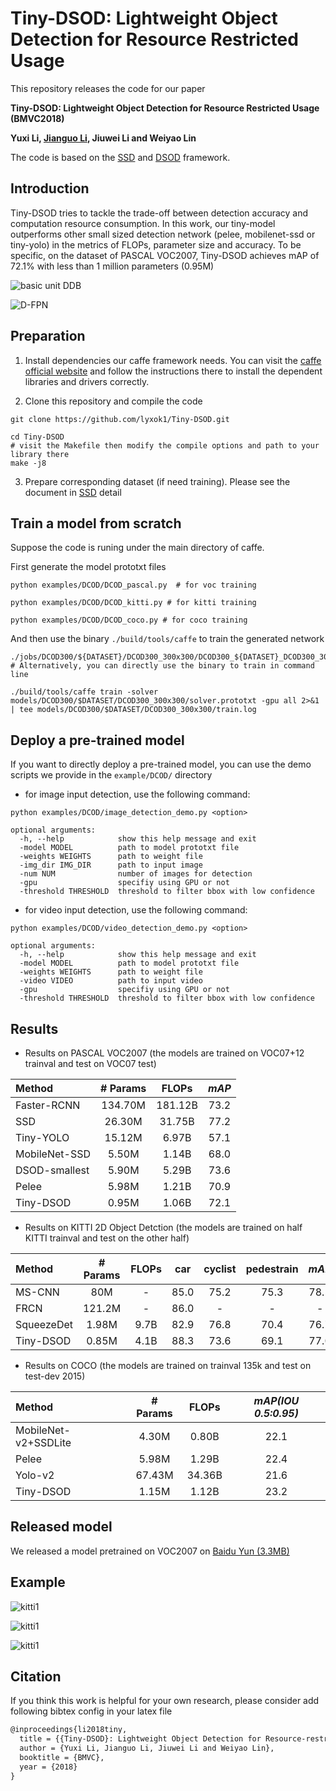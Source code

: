 # Tiny-DSOD: Lightweight Object Detection for Resource Restricted Usage

This repository releases the code for our paper

**Tiny-DSOD: Lightweight Object Detection for Resource Restricted Usage (BMVC2018)**

**Yuxi Li, [Jianguo Li](https://sites.google.com/site/leeplus/), Jiuwei Li and Weiyao Lin**

The code is based on the [SSD](https://github.com/weiliu89/caffe/tree/ssd) and [DSOD](https://github.com/szq0214/DSOD) framework.

## Introduction

Tiny-DSOD tries to tackle the trade-off between detection accuracy and computation resource consumption. In this work, our tiny-model outperforms other small sized detection network (pelee, mobilenet-ssd or tiny-yolo) in the metrics of FLOPs, parameter size and accuracy. To be specific, on the dataset of PASCAL VOC2007, Tiny-DSOD achieves mAP of 72.1% with less than 1 million parameters (0.95M)

![basic unit DDB](https://github.com/lyxok1/Tiny-DSOD/raw/master/image/DDB.png)

![D-FPN](https://github.com/lyxok1/Tiny-DSOD/raw/master/image/front.png)

## Preparation

1. Install dependencies our caffe framework needs. You can visit the [caffe official website](http://caffe.berkeleyvision.org/installation.html) and follow the instructions there to install the dependent libraries and drivers correctly.

2. Clone this repository and compile the code
```Shell
git clone https://github.com/lyxok1/Tiny-DSOD.git

cd Tiny-DSOD
# visit the Makefile then modify the compile options and path to your library there
make -j8
```

3. Prepare corresponding dataset (if need training). Please see the document in [SSD](https://github.com/weiliu89/caffe/tree/ssd) detail 

## Train a model from scratch

Suppose the code is runing under the main directory of caffe.

First generate the model prototxt files
```Shell
python examples/DCOD/DCOD_pascal.py  # for voc training

python examples/DCOD/DCOD_kitti.py # for kitti training

python examples/DCOD/DCOD_coco.py # for coco training
```

And then use the binary `./build/tools/caffe` to train the generated network
```Shell
./jobs/DCOD300/${DATASET}/DCOD300_300x300/DCOD300_${DATASET}_DCOD300_300x300.sh
# Alternatively, you can directly use the binary to train in command line

./build/tools/caffe train -solver models/DCOD300/$DATASET/DCOD300_300x300/solver.prototxt -gpu all 2>&1 | tee models/DCOD300/$DATASET/DCOD300_300x300/train.log

```

## Deploy a pre-trained model

If you want to directly deploy a pre-trained model, you can use the demo scripts we provide in the `example/DCOD/` directory

- for image input detection, use the following command:
```Shell
python examples/DCOD/image_detection_demo.py <option>

optional arguments:
  -h, --help            show this help message and exit
  -model MODEL          path to model prototxt file
  -weights WEIGHTS      path to weight file
  -img_dir IMG_DIR      path to input image
  -num NUM              number of images for detection
  -gpu                  specifiy using GPU or not
  -threshold THRESHOLD  threshold to filter bbox with low confidence
```

- for video input detection, use the following command:
```Shell
python examples/DCOD/video_detection_demo.py <option>

optional arguments:
  -h, --help            show this help message and exit
  -model MODEL          path to model prototxt file
  -weights WEIGHTS      path to weight file
  -video VIDEO          path to input video
  -gpu                  specifiy using GPU or not
  -threshold THRESHOLD  threshold to filter bbox with low confidence
```

## Results

- Results on PASCAL VOC2007 (the models are trained on VOC07+12 trainval and test on VOC07 test)

| Method | # Params | FLOPs | *mAP* |
|:-------|:--------:|:-----:|:-----:|
| Faster-RCNN | 134.70M | 181.12B | 73.2 |
| SSD | 26.30M | 31.75B | 77.2 |
| Tiny-YOLO | 15.12M | 6.97B | 57.1 |
| MobileNet-SSD | 5.50M | 1.14B | 68.0|
| DSOD-smallest | 5.90M | 5.29B | 73.6|
| Pelee | 5.98M | 1.21B | 70.9 |
| Tiny-DSOD | 0.95M | 1.06B | 72.1 |

- Results on KITTI 2D Object Detction (the models are trained on half KITTI trainval and test on the other half)

| Method | # Params | FLOPs | car | cyclist | pedestrain |*mAP* |
|:-------|:--------:|:-----:|:---:|:-------:|:----------:|:----:|
| MS-CNN | 80M | - | 85.0 | 75.2 | 75.3 | 78.5 |
| FRCN | 121.2M | - | 86.0 | - | - | - |
| SqueezeDet | 1.98M | 9.7B | 82.9 | 76.8 | 70.4 | 76.7 |
| Tiny-DSOD | 0.85M | 4.1B | 88.3 | 73.6 | 69.1 | 77.0 |

- Results on COCO (the models are trained on trainval 135k and test on test-dev 2015)

| Method | # Params | FLOPs | *mAP(IOU 0.5:0.95)* |
|:-------|:--------:|:-----:|:-----:|
|MobileNet-v2+SSDLite| 4.30M | 0.80B | 22.1 |
|Pelee | 5.98M | 1.29B | 22.4 |
|Yolo-v2 | 67.43M | 34.36B | 21.6 |
|Tiny-DSOD | 1.15M | 1.12B | 23.2 |

## Released model

We released a model pretrained on VOC2007 on [Baidu Yun (3.3MB)](https://pan.baidu.com/s/1DDruQ_i0upyscbqGK0s92A)

## Example

![kitti1](https://github.com/lyxok1/Tiny-DSOD/raw/master/image/kitti1.png)

![kitti1](https://github.com/lyxok1/Tiny-DSOD/raw/master/image/kitti2.png)

![kitti1](https://github.com/lyxok1/Tiny-DSOD/raw/master/image/kitti3.png)

## Citation

If you think this work is helpful for your own research, please consider add following bibtex config in your latex file

```Latex
@inproceedings{li2018tiny,
  title = {{Tiny-DSOD}: Lightweight Object Detection for Resource-restricted Usage},
  author = {Yuxi Li, Jianguo Li, Jiuwei Li and Weiyao Lin},
  booktitle = {BMVC},
  year = {2018}
}

```
